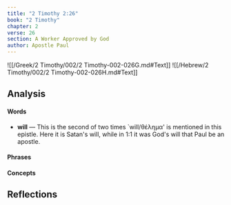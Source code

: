 ```yaml
---
title: "2 Timothy 2:26"
book: "2 Timothy"
chapter: 2
verse: 26
section: A Worker Approved by God
author: Apostle Paul
---
```

![[/Greek/2 Timothy/002/2 Timothy-002-026G.md#Text]]
![[/Hebrew/2 Timothy/002/2 Timothy-002-026H.md#Text]]

## Analysis

#### Words
- **will** — This is the second of two times `will/θέλημα' is mentioned in this epistle.  Here it is Satan's will, while in 1:1 it was God's will that Paul be an apostle.

#### Phrases

#### Concepts

## Reflections
